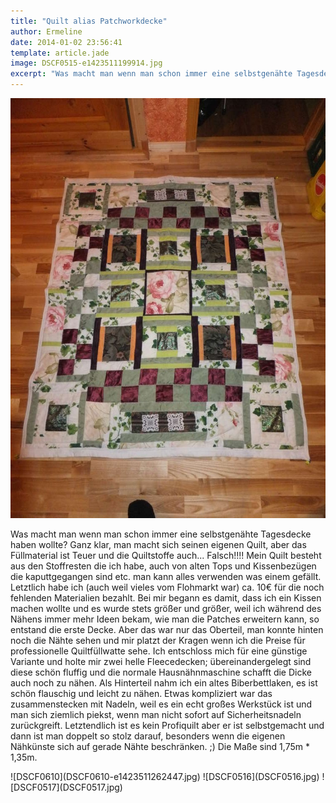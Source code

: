 ```yaml
---
title: "Quilt alias Patchworkdecke"
author: Ermeline
date: 2014-01-02 23:56:41
template: article.jade
image: DSCF0515-e1423511199914.jpg
excerpt: "Was macht man wenn man schon immer eine selbstgenähte Tagesdecke haben wollte?"
---
```


![DSCF0515](DSCF0515-e1423511199914.jpg)

Was macht man wenn man schon immer eine selbstgenähte Tagesdecke haben
wollte? Ganz klar, man macht sich seinen eigenen Quilt, aber das
Füllmaterial ist Teuer und die Quiltstoffe auch... Falsch!!!! Mein Quilt
besteht aus den Stoffresten die ich habe, auch von alten Tops und
Kissenbezügen die kaputtgegangen sind etc. man kann alles verwenden was
einem gefällt. Letztlich habe ich (auch weil vieles vom Flohmarkt war)
ca. 10€ für die noch fehlenden Materialien bezahlt. Bei mir begann es
damit, dass ich ein Kissen machen wollte und es wurde stets größer und
größer, weil ich während des Nähens immer mehr Ideen bekam, wie man die
Patches erweitern kann, so entstand die erste Decke. Aber das war nur
das Oberteil, man konnte hinten noch die Nähte sehen und mir platzt der
Kragen wenn ich die Preise für professionelle Quiltfüllwatte sehe. Ich
entschloss mich für eine günstige Variante und holte mir zwei helle
Fleecedecken; übereinandergelegt sind diese schön fluffig und die
normale Hausnähnmaschine schafft die Dicke auch noch zu nähen. Als
Hinterteil nahm ich ein altes Biberbettlaken, es ist schön flauschig und
leicht zu nähen. Etwas kompliziert war das zusammenstecken mit Nadeln,
weil es ein echt großes Werkstück ist und man sich ziemlich piekst, wenn
man nicht sofort auf Sicherheitsnadeln zurückgreift. Letztendlich ist es
kein Profiquilt aber er ist selbstgemacht und dann ist man doppelt so
stolz darauf, besonders wenn die eigenen Nähkünste sich auf gerade Nähte
beschränken. ;) Die Maße sind 1,75m \* 1,35m.

<div id='slides' class='slideshow'>
![DSCF0610](DSCF0610-e1423511262447.jpg)
![DSCF0516](DSCF0516.jpg)
![DSCF0517](DSCF0517.jpg)
</div>
